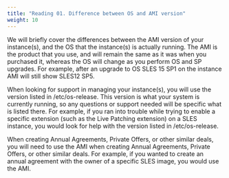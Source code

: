 ```yaml
---
title: "Reading 01. Difference between OS and AMI version"
weight: 10
---
```


<!--
Copyright Amazon.com, Inc. or its affiliates. All Rights Reserved.
SPDX-License-Identifier: MIT-0
-->

We will briefly cover the differences between the AMI version of your instance(s), and the OS that the instance(s) is actually running. The AMI is the product that you use, and will remain the same as it was when you purchased it, whereas the OS will change as you perform OS and SP upgrades. For example, after an upgrade to OS SLES 15 SP1 on the instance AMI will still show SLES12 SP5.

When looking for support in managing your instance(s), you will use the version listed in /etc/os-release. This version is what your system is currently running, so any questions or support needed will be specific what is listed there. For example, if you ran into trouble while trying to enable a specific extension (such as the Live Patching extension) on a SLES instance, you would look for help with the version listed in /etc/os-release. 

When creating Annual Agreements, Private Offers, or other similar deals, you will need to use the AMI when creating Annual Agreements, Private Offers, or other similar deals. For example, if you wanted to create an annual agreement with the owner of a specific SLES image, you would use the AMI.
